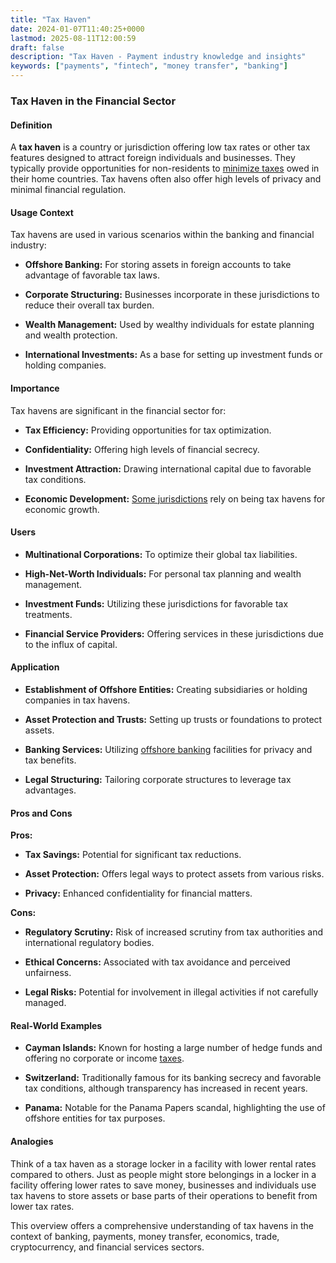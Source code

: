 ```yaml
---
title: "Tax Haven"
date: 2024-01-07T11:40:25+0000
lastmod: 2025-08-11T12:00:59
draft: false
description: "Tax Haven - Payment industry knowledge and insights"
keywords: ["payments", "fintech", "money transfer", "banking"]
---
```


### Tax Haven in the Financial Sector

#### Definition

A **tax haven** is a country or jurisdiction offering low tax rates or other tax features designed to attract foreign individuals and businesses. They typically provide opportunities for non-residents to [minimize taxes](https://faisalkhanllc.xyz/resources/payments-wiki/t/tax-residency/) owed in their home countries. Tax havens often also offer high levels of privacy and minimal financial regulation.

#### Usage Context

Tax havens are used in various scenarios within the banking and financial industry:

- **Offshore Banking:** For storing assets in foreign accounts to take advantage of favorable tax laws.

- **Corporate Structuring:** Businesses incorporate in these jurisdictions to reduce their overall tax burden.

- **Wealth Management:** Used by wealthy individuals for estate planning and wealth protection.

- **International Investments:** As a base for setting up investment funds or holding companies.

#### Importance

Tax havens are significant in the financial sector for:

- **Tax Efficiency:** Providing opportunities for tax optimization.

- **Confidentiality:** Offering high levels of financial secrecy.

- **Investment Attraction:** Drawing international capital due to favorable tax conditions.

- **Economic Development:** [Some jurisdictions](https://faisalkhanllc.xyz/resources/payments-wiki/c/common-eu-list-of-third-country-jurisdictions-for-tax-purposes/) rely on being tax havens for economic growth.

#### Users

- **Multinational Corporations:** To optimize their global tax liabilities.

- **High-Net-Worth Individuals:** For personal tax planning and wealth management.

- **Investment Funds:** Utilizing these jurisdictions for favorable tax treatments.

- **Financial Service Providers:** Offering services in these jurisdictions due to the influx of capital.

#### Application

- **Establishment of Offshore Entities:** Creating subsidiaries or holding companies in tax havens.

- **Asset Protection and Trusts:** Setting up trusts or foundations to protect assets.

- **Banking Services:** Utilizing [offshore banking](https://faisalkhanllc.xyz/resources/payments-wiki/o/offshore-banking/) facilities for privacy and tax benefits.

- **Legal Structuring:** Tailoring corporate structures to leverage tax advantages.

#### Pros and Cons

**Pros:**

- **Tax Savings:** Potential for significant tax reductions.

- **Asset Protection:** Offers legal ways to protect assets from various risks.

- **Privacy:** Enhanced confidentiality for financial matters.

**Cons:**

- **Regulatory Scrutiny:** Risk of increased scrutiny from tax authorities and international regulatory bodies.

- **Ethical Concerns:** Associated with tax avoidance and perceived unfairness.

- **Legal Risks:** Potential for involvement in illegal activities if not carefully managed.

#### Real-World Examples

- **Cayman Islands:** Known for hosting a large number of hedge funds and offering no corporate or income [taxes](https://faisalkhanllc.xyz/resources/payments-wiki/t/taxes/).

- **Switzerland:** Traditionally famous for its banking secrecy and favorable tax conditions, although transparency has increased in recent years.

- **Panama:** Notable for the Panama Papers scandal, highlighting the use of offshore entities for tax purposes.

#### Analogies

Think of a tax haven as a storage locker in a facility with lower rental rates compared to others. Just as people might store belongings in a locker in a facility offering lower rates to save money, businesses and individuals use tax havens to store assets or base parts of their operations to benefit from lower tax rates.

This overview offers a comprehensive understanding of tax havens in the context of banking, payments, money transfer, economics, trade, cryptocurrency, and financial services sectors.